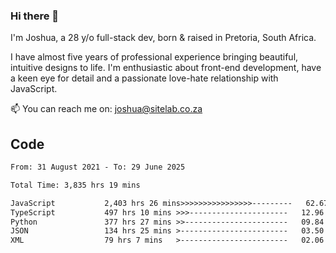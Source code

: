 ### Hi there 👋

I'm Joshua, a 28 y/o full-stack dev, born & raised in Pretoria, South Africa. 

I have almost five years of professional experience bringing beautiful, intuitive designs to life. I'm enthusiastic about front-end development, have a keen eye for detail and a passionate love-hate relationship with JavaScript.

📫 You can reach me on: joshua@sitelab.co.za

## **Code**

<!--START_SECTION:waka-->

```txt
From: 31 August 2021 - To: 29 June 2025

Total Time: 3,835 hrs 19 mins

JavaScript           2,403 hrs 26 mins>>>>>>>>>>>>>>>>---------   62.67 %
TypeScript           497 hrs 10 mins >>>----------------------   12.96 %
Python               377 hrs 27 mins >>-----------------------   09.84 %
JSON                 134 hrs 25 mins >------------------------   03.50 %
XML                  79 hrs 7 mins   >------------------------   02.06 %
```

<!--END_SECTION:waka-->
